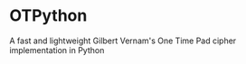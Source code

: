 OTPython
========

A fast and lightweight Gilbert Vernam's One Time Pad cipher implementation in Python
